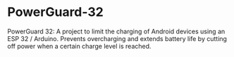 # PowerGuard-32
PowerGuard 32: A project to limit the charging of Android devices using an ESP 32 / Arduino. Prevents overcharging and extends battery life by cutting off power when a certain charge level is reached.
